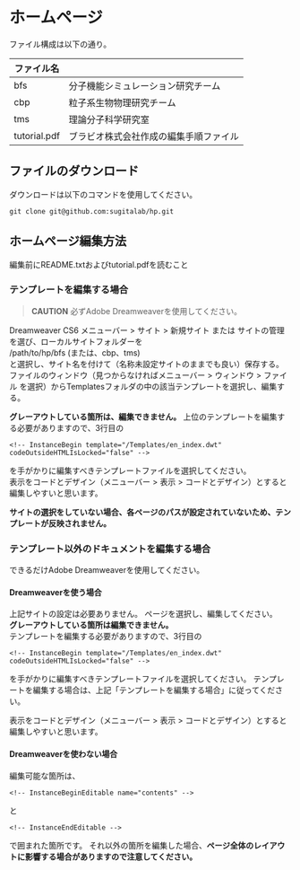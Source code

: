 ホームページ
============

ファイル構成は以下の通り。

|ファイル名   |                                       |
|-------------|---------------------------------------|
|bfs          |分子機能シミュレーション研究チーム     |
|cbp          |粒子系生物物理研究チーム               |
|tms          |理論分子科学研究室                     |
|tutorial.pdf |ブラビオ株式会社作成の編集手順ファイル |

ファイルのダウンロード
----------------------
ダウンロードは以下のコマンドを使用してください。

    git clone git@github.com:sugitalab/hp.git

ホームページ編集方法
--------------------
編集前にREADME.txtおよびtutorial.pdfを読むこと

### テンプレートを編集する場合

> **CAUTION**
> 必ずAdobe Dreamweaverを使用してください。

Dreamweaver CS6 
メニューバー > サイト > 新規サイト または サイトの管理
を選び、ローカルサイトフォルダーを  
/path/to/hp/bfs (または、cbp、tms)  
と選択し、サイト名を付けて（名称未設定サイトのままでも良い）保存する。  
ファイルのウィンドウ（見つからなければメニューバー > ウィンドウ > ファイル を選択）からTemplatesフォルダの中の該当テンプレートを選択し、編集する。

**グレーアウトしている箇所は、編集できません。**
上位のテンプレートを編集する必要がありますので、3行目の

    <!-- InstanceBegin template="/Templates/en_index.dwt" codeOutsideHTMLIsLocked="false" -->

を手がかりに編集すべきテンプレートファイルを選択してください。  
表示をコードとデザイン（メニューバー > 表示 > コードとデザイン）とすると編集しやすいと思います。

**サイトの選択をしていない場合、各ページのパスが設定されていないため、テンプレートが反映されません。**

### テンプレート以外のドキュメントを編集する場合

できるだけAdobe Dreamweaverを使用してください。

#### Dreamweaverを使う場合
上記サイトの設定は必要ありません。
ページを選択し、編集してください。  
**グレーアウトしている箇所は編集できません。**  
テンプレートを編集する必要がありますので、3行目の

    <!-- InstanceBegin template="/Templates/en_index.dwt" codeOutsideHTMLIsLocked="false" -->

を手がかりに編集すべきテンプレートファイルを選択してください。
テンプレートを編集する場合は、上記「テンプレートを編集する場合」に従ってください。

表示をコードとデザイン（メニューバー > 表示 > コードとデザイン）とすると編集しやすいと思います。

#### Dreamweaverを使わない場合

編集可能な箇所は、

    <!-- InstanceBeginEditable name="contents" --> 

と

    <!-- InstanceEndEditable --> 

で囲まれた箇所です。
それ以外の箇所を編集した場合、**ページ全体のレイアウトに影響する場合がありますので注意してください。**

